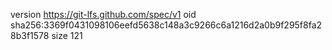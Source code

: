 version https://git-lfs.github.com/spec/v1
oid sha256:3369f0431098106eefd5638c148a3c9266c6a1216d2a0b9f295f8fa28b3f1578
size 121
